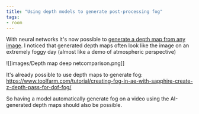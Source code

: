 ```yaml
---
title: "Using depth models to generate post-processing fog"
tags: 
- room
---
```


With neural networks it's now possible to [generate a depth map from any image](https://arxiv.org/pdf/1604.03901.pdf). I noticed that generated depth maps often look like the image on an extremely foggy day (almost like a demo of atmospheric perspective)

![[images/Depth map deep netcomparison.png]]

It's already possible to use depth maps to generate fog: https://www.toolfarm.com/tutorial/creating-fog-in-ae-with-sapphire-create-z-depth-pass-for-dof-fog/

So having a model automatically generate fog on a video using the AI-generated depth maps should also be possible.